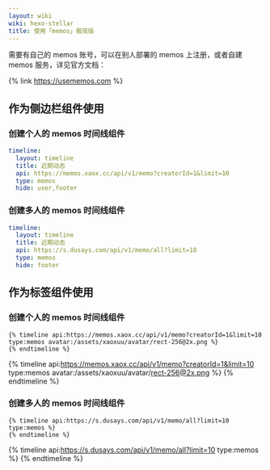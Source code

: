 ```yaml
---
layout: wiki
wiki: hexo-stellar
title: 使用「memos」极简版
---
```


需要有自己的 memos 账号，可以在别人部署的 memos 上注册，或者自建 memos 服务，详见官方文档：

{% link https://usememos.com %}

## 作为侧边栏组件使用

### 创建个人的 memos 时间线组件

```yaml blog/source/_data/widgets.yml
timeline:
  layout: timeline
  title: 近期动态
  api: https://memos.xaox.cc/api/v1/memo?creatorId=1&limit=10
  type: memos
  hide: user,footer
```

### 创建多人的 memos 时间线组件

```yaml blog/source/_data/widgets.yml
timeline:
  layout: timeline
  title: 近期动态
  api: https://s.dusays.com/api/v1/memo/all?limit=10
  type: memos
  hide: footer
```

## 作为标签组件使用

### 创建个人的 memos 时间线组件

```
{% timeline api:https://memos.xaox.cc/api/v1/memo?creatorId=1&limit=10 type:memos avatar:/assets/xaoxuu/avatar/rect-256@2x.png %}
{% endtimeline %}
```

{% timeline api:https://memos.xaox.cc/api/v1/memo?creatorId=1&limit=10 type:memos avatar:/assets/xaoxuu/avatar/rect-256@2x.png %}
{% endtimeline %}

### 创建多人的 memos 时间线组件

```
{% timeline api:https://s.dusays.com/api/v1/memo/all?limit=10 type:memos %}
{% endtimeline %}
```

{% timeline api:https://s.dusays.com/api/v1/memo/all?limit=10 type:memos %}
{% endtimeline %}